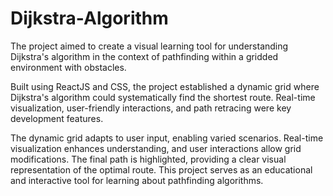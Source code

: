 # Dijkstra-Algorithm

The project aimed to create a visual learning tool for understanding Dijkstra's algorithm in the context of pathfinding within a gridded environment with obstacles.

Built using ReactJS and CSS, the project established a dynamic grid where Dijkstra's algorithm could systematically find the shortest route. Real-time visualization, user-friendly interactions, and path retracing were key development features.

The dynamic grid adapts to user input, enabling varied scenarios. Real-time visualization enhances understanding, and user interactions allow grid modifications. The final path is highlighted, providing a clear visual representation of the optimal route. This project serves as an educational and interactive tool for learning about pathfinding algorithms.
